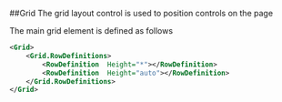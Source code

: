 ﻿##Grid
The grid layout control is used to position controls on the page

The main grid element is defined as follows
```xml
<Grid>
	<Grid.RowDefinitions>
		<RowDefinition  Height="*"></RowDefinition>
		<RowDefinition  Height="auto"></RowDefinition>
    </Grid.RowDefinitions>
</Grid>
```
